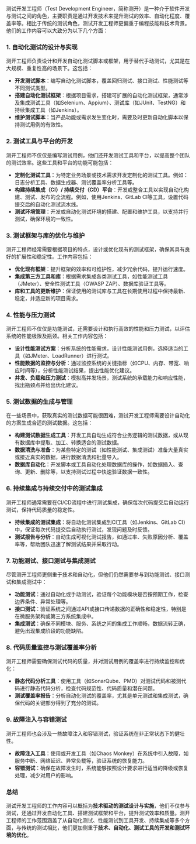 测试开发工程师（Test Development Engineer，简称测开）是一种介于软件开发与测试之间的角色，主要职责是通过开发技术来提升测试的效率、自动化程度、覆盖率等。相比于传统的测试角色，测试开发工程师更偏重于编程技能和技术背景。他们的工作内容可以大致分为以下几个方面：

### 1. **自动化测试的设计与实现**

测开工程师负责设计和开发自动化测试脚本或框架，用于替代手动测试，尤其是在大规模、重复性高的场景下。这包括：

- **开发测试脚本**：编写自动化测试脚本，覆盖回归测试、接口测试、性能测试等不同测试类型。
- **搭建自动化测试框架**：根据项目需求，搭建可扩展的自动化测试框架，通常涉及集成测试工具（如Selenium、Appium）、测试库（如JUnit、TestNG）和持续集成工具（如Jenkins）。
- **维护测试脚本**：当产品功能或需求发生变化时，需要及时更新自动化脚本以保持测试用例的有效性。

### 2. **测试工具与平台的开发**

测开工程师不仅仅是编写测试用例，他们还开发测试工具和平台，以提高整个团队的测试效率。这些工具和平台的功能可能包括：

- **定制化测试工具**：为特定业务场景或技术需求开发定制化的测试工具。例如：日志分析工具、数据生成器、测试覆盖率分析工具等。
- **构建持续集成（CI）/ 持续交付（CD）平台**：开发或整合工具以实现自动化构建、测试、发布的全流程。例如，使用Jenkins、GitLab CI等工具，设置代码提交后的自动化测试流水线。
- **测试环境管理**：开发或自动化测试环境的搭建、配置和维护工具，以支持并行测试，确保环境的一致性。

### 3. **测试框架与库的优化与维护**

测开工程师经常需要根据项目的特点，设计或优化现有的测试框架，确保其具有良好的扩展性和稳定性。工作内容包括：

- **优化现有框架**：提升框架的效率和可维护性，减少冗余代码，提升运行速度。
- **集成第三方工具和库**：根据需求集成各类测试工具，如性能测试工具（JMeter）、安全性测试工具（OWASP ZAP）、数据库验证工具等。
- **库和工具的更新维护**：保证使用的测试库与工具在长期使用过程中保持最新、稳定，并适应新的项目需求。

### 4. **性能与压力测试**

测开工程师不仅仅是功能测试，还需要设计和执行高效的性能和压力测试，以评估系统的性能极限及瓶颈。相关工作内容包括：

- **设计性能测试方案**：分析系统的性能需求，设计性能测试用例，选择适当的工具（如JMeter、LoadRunner）进行测试。
- **性能数据的监控与分析**：通过监控系统的关键指标（如CPU、内存、带宽、响应时间等），分析性能测试结果，提出性能优化建议。
- **并发、负载和压力测试**：模拟高并发场景，测试系统的承载能力和响应性能，找出瓶颈点并给出优化建议。

### 5. **测试数据的生成与管理**

在一些场景中，获取真实的测试数据可能很困难，测试开发工程师需要设计自动化的方案生成合适的测试数据。这包括：

- **构建测试数据生成工具**：开发工具自动生成符合业务逻辑的测试数据，或从现有数据库中提取、加工、转换适合的测试数据。
- **数据清洗与准备**：为某些特定的测试（如性能测试、集成测试）准备大量真实或接近真实的数据，进行数据清洗和批量导入。
- **数据库自动化**：开发脚本或工具自动化处理数据库的操作，如数据插入、查询、更新、删除等，以支持测试过程中快速验证数据一致性。

### 6. **持续集成与持续交付中的测试集成**

测开工程师通常需要在CI/CD流程中进行测试集成，确保每次代码提交后自动运行测试，保持代码质量的稳定性。

- **持续集成的测试集成**：将自动化测试集成到CI工具（如Jenkins、GitLab CI）中，保证每次代码提交后自动执行测试，发现问题及时反馈。
- **测试报告与分析**：自动生成可视化测试报告，如通过率、失败原因分析、覆盖率等，帮助团队迅速了解测试结果并采取行动。

### 7. **功能测试、接口测试与集成测试**

尽管测开工程师更侧重于技术和自动化，但他们仍然需要参与到功能测试、接口测试和集成测试中：

- **功能测试**：通过自动化或手动测试，验证每个功能模块是否按预期工作，检查边界条件、异常处理等。
- **接口测试**：验证系统之间通过API或接口传递数据的正确性和稳定性，特别是在微服务架构或第三方系统集成中。
- **集成测试**：确保不同模块、服务、系统之间的集成工作顺畅，数据流转正确，避免出现集成阶段的功能缺陷。

### 8. **代码质量监控与测试覆盖率分析**

测开工程师需要确保测试代码的质量，并对测试用例的覆盖率进行持续监控和优化：

- **静态代码分析工具**：使用工具（如SonarQube、PMD）对测试代码和被测代码进行静态代码分析，检查代码规范性、代码质量和潜在问题。
- **测试覆盖率报告**：分析自动化测试的覆盖率，尤其是单元测试和集成测试，确保代码的关键部分得到了充分的测试。

### 9. **故障注入与容错测试**

测开工程师也会涉及一些故障注入和容错测试，验证系统在非正常状态下的健壮性。

- **故障注入工具**：使用或开发工具（如Chaos Monkey）在系统中引入故障，如服务中断、网络延迟、异常负载等，验证系统的恢复能力。
- **容错测试**：确保在故障发生时，系统能够按照设计要求进行适当的降级或恢复处理，减少对用户的影响。

### 总结

测试开发工程师的工作内容可以概括为**技术驱动的测试设计与实施**，他们不仅参与测试，还通过开发自动化工具、搭建测试框架和平台，提升测试效率和质量。测开工程师的工作范围涵盖了从自动化测试、性能测试到工具开发、持续集成等多个方面，与传统的测试相比，他们更加侧重于**技术、自动化、测试工具的开发和测试环境的优化**。